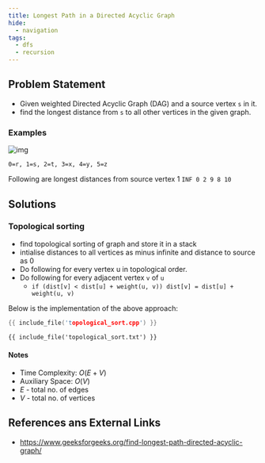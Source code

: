 ```yaml
---
title: Longest Path in a Directed Acyclic Graph
hide:  
  - navigation
tags:
  - dfs
  - recursion
---
```


## Problem Statement

- Given weighted Directed Acyclic Graph (DAG) and a source vertex `s` in it.
- find the longest distance from `s` to all other vertices in the given graph.

### Examples

![img](img/LongestPath-DAG.png)

`0=r, 1=s, 2=t, 3=x, 4=y, 5=z`

Following are longest distances from source vertex 1
`INF 0 2 9 8 10`

## Solutions

### Topological sorting

- find topological sorting of graph and store it in a stack
- intialise distances to all vertices as minus infinite and distance to source as 0
- Do following for every vertex u in topological order.
- Do following for every adjacent vertex `v` of `u`
    - `if (dist[v] < dist[u] + weight(u, v)) dist[v] = dist[u] + weight(u, v)`

Below is the implementation of the above approach:

```cpp
{{ include_file('topological_sort.cpp') }}
```

```txt
{{ include_file('topological_sort.txt') }}
```

#### Notes

- Time Complexity: $O(E+V)$
- Auxiliary Space: $O(V)$
- $E$ - total no. of edges
- $V$ - total no. of vertices

## References ans External Links

- <https://www.geeksforgeeks.org/find-longest-path-directed-acyclic-graph/>

